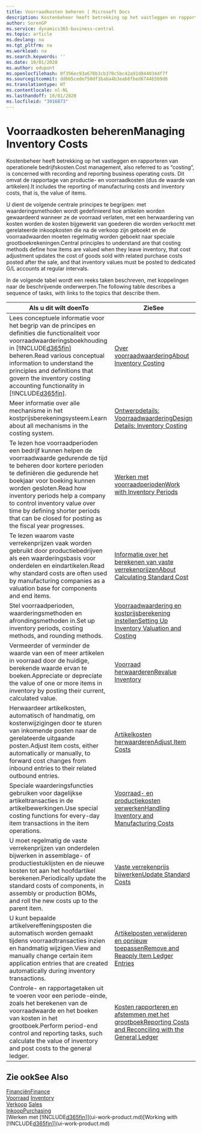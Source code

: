 ```yaml
---
title: Voorraadkosten beheren | Microsoft Docs
description: Kostenbeheer heeft betrekking op het vastleggen en rapporteren van operationele bedrijfskosten. Dit omvat de rapportage van productie- en voorraadkosten (dus de waarde van artikelen).
author: SorenGP
ms.service: dynamics365-business-central
ms.topic: article
ms.devlang: na
ms.tgt_pltfrm: na
ms.workload: na
ms.search.keywords: ''
ms.date: 10/01/2020
ms.author: edupont
ms.openlocfilehash: 0f356ec93a678b3cb370c5bc42a91d8440344f7f
ms.sourcegitcommit: ddbb5cede750df1baba4b3eab8fbed6744b5b9d6
ms.translationtype: HT
ms.contentlocale: nl-NL
ms.lasthandoff: 10/01/2020
ms.locfileid: "3916873"
---
```

# <a name="managing-inventory-costs"></a><span data-ttu-id="34434-104">Voorraadkosten beheren</span><span class="sxs-lookup"><span data-stu-id="34434-104">Managing Inventory Costs</span></span>
<span data-ttu-id="34434-105">Kostenbeheer heeft betrekking op het vastleggen en rapporteren van operationele bedrijfskosten.</span><span class="sxs-lookup"><span data-stu-id="34434-105">Cost management, also referred to as “costing”, is concerned with recording and reporting business operating costs.</span></span> <span data-ttu-id="34434-106">Dit omvat de rapportage van productie- en voorraadkosten (dus de waarde van artikelen).</span><span class="sxs-lookup"><span data-stu-id="34434-106">It includes the reporting of manufacturing costs and inventory costs, that is, the value of items.</span></span>   

<span data-ttu-id="34434-107">U dient de volgende centrale principes te begrijpen: met waarderingsmethoden wordt gedefinieerd hoe artikelen worden gewaardeerd wanneer ze de voorraad verlaten, met een herwaardering van kosten worden de kosten bijgewerkt van goederen die worden verkocht met gerelateerde inkoopkosten die na de verkoop zijn geboekt en de voorraadwaarden moeten regelmatig worden geboekt naar speciale grootboekrekeningen.</span><span class="sxs-lookup"><span data-stu-id="34434-107">Central principles to understand are that costing methods define how items are valued when they leave inventory, that cost adjustment updates the cost of goods sold with related purchase costs posted after the sale, and that inventory values must be posted to dedicated G/L accounts at regular intervals.</span></span>

<span data-ttu-id="34434-108">In de volgende tabel wordt een reeks taken beschreven, met koppelingen naar de beschrijvende onderwerpen.</span><span class="sxs-lookup"><span data-stu-id="34434-108">The following table describes a sequence of tasks, with links to the topics that describe them.</span></span>

|<span data-ttu-id="34434-109">**Als u dit wilt doen**</span><span class="sxs-lookup"><span data-stu-id="34434-109">**To**</span></span>|<span data-ttu-id="34434-110">**Zie**</span><span class="sxs-lookup"><span data-stu-id="34434-110">**See**</span></span>|  
|------------|-------------|  
|<span data-ttu-id="34434-111">Lees conceptuele informatie voor het begrip van de principes en definities die functionaliteit voor voorraadwaarderingsboekhouding in [!INCLUDE[d365fin](includes/d365fin_md.md)] beheren.</span><span class="sxs-lookup"><span data-stu-id="34434-111">Read various conceptual information to understand the principles and definitions that govern the inventory costing accounting functionality in [!INCLUDE[d365fin](includes/d365fin_md.md)].</span></span>|[<span data-ttu-id="34434-112">Over voorraadwaardering</span><span class="sxs-lookup"><span data-stu-id="34434-112">About Inventory Costing</span></span>](finance-learn-about-costing.md)|  
|<span data-ttu-id="34434-113">Meer informatie over alle mechanisme in het kostprijsberekeningsysteem.</span><span class="sxs-lookup"><span data-stu-id="34434-113">Learn about all mechanisms in the costing system.</span></span>|[<span data-ttu-id="34434-114">Ontwerpdetails: Voorraadwaardering</span><span class="sxs-lookup"><span data-stu-id="34434-114">Design Details: Inventory Costing</span></span>](design-details-inventory-costing.md)|
|<span data-ttu-id="34434-115">Te lezen hoe voorraadperioden een bedrijf kunnen helpen de voorraadwaarde gedurende de tijd te beheren door kortere perioden te definiëren die gedurende het boekjaar voor boeking kunnen worden gesloten.</span><span class="sxs-lookup"><span data-stu-id="34434-115">Read how inventory periods help a company to control inventory value over time by defining shorter periods that can be closed for posting as the fiscal year progresses.</span></span>|[<span data-ttu-id="34434-116">Werken met voorraadperioden</span><span class="sxs-lookup"><span data-stu-id="34434-116">Work with Inventory Periods</span></span>](finance-how-to-work-with-inventory-periods.md)|
|<span data-ttu-id="34434-117">Te lezen waarom vaste verrekenprijzen vaak worden gebruikt door productiebedrijven als een waarderingsbasis voor onderdelen en eindartikelen.</span><span class="sxs-lookup"><span data-stu-id="34434-117">Read why standard costs are often used by manufacturing companies as a valuation base for components and end items.</span></span>|[<span data-ttu-id="34434-118">Informatie over het berekenen van vaste verrekenprijzen</span><span class="sxs-lookup"><span data-stu-id="34434-118">About Calculating Standard Cost</span></span>](finance-about-calculating-standard-cost.md)|
|<span data-ttu-id="34434-119">Stel voorraadperioden, waarderingsmethoden en afrondingsmethoden in.</span><span class="sxs-lookup"><span data-stu-id="34434-119">Set up inventory periods, costing methods, and rounding methods.</span></span>|[<span data-ttu-id="34434-120">Voorraadwaardering en kostprijsberekening instellen</span><span class="sxs-lookup"><span data-stu-id="34434-120">Setting Up Inventory Valuation and Costing</span></span>](finance-set-up-inventory-valuation-and-costing.md)|
|<span data-ttu-id="34434-121">Vermeerder of verminder de waarde van een of meer artikelen in voorraad door de huidige, berekende waarde ervan te boeken.</span><span class="sxs-lookup"><span data-stu-id="34434-121">Appreciate or depreciate the value of one or more items in inventory by posting their current, calculated value.</span></span>|[<span data-ttu-id="34434-122">Voorraad herwaarderen</span><span class="sxs-lookup"><span data-stu-id="34434-122">Revalue Inventory</span></span>](inventory-how-revalue-inventory.md)|
|<span data-ttu-id="34434-123">Herwaardeer artikelkosten, automatisch of handmatig, om kostenwijzigingen door te sturen van inkomende posten naar de gerelateerde uitgaande posten.</span><span class="sxs-lookup"><span data-stu-id="34434-123">Adjust item costs, either automatically or manually, to forward cost changes from inbound entries to their related outbound entries.</span></span>|[<span data-ttu-id="34434-124">Artikelkosten herwaarderen</span><span class="sxs-lookup"><span data-stu-id="34434-124">Adjust Item Costs</span></span>](inventory-how-adjust-item-costs.md)|
|<span data-ttu-id="34434-125">Speciale waarderingsfuncties gebruiken voor dagelijkse artikeltransacties in de artikelbewerkingen.</span><span class="sxs-lookup"><span data-stu-id="34434-125">Use special costing functions for every-day item transactions in the item operations.</span></span>|[<span data-ttu-id="34434-126">Voorraad- en productiekosten verwerken</span><span class="sxs-lookup"><span data-stu-id="34434-126">Handling Inventory and Manufacturing Costs</span></span>](finance-handle-inventory-and-manufacturing-costs.md)|  
|<span data-ttu-id="34434-127">U moet regelmatig de vaste verrekenprijzen van onderdelen bijwerken in assemblage- of productiestuklijsten en de nieuwe kosten tot aan het hoofdartikel berekenen.</span><span class="sxs-lookup"><span data-stu-id="34434-127">Periodically update the standard costs of components, in assembly or production BOMs, and roll the new costs up to the parent item.</span></span>|[<span data-ttu-id="34434-128">Vaste verrekenprijs bijwerken</span><span class="sxs-lookup"><span data-stu-id="34434-128">Update Standard Costs</span></span>](finance-how-to-update-standard-costs.md)|
|<span data-ttu-id="34434-129">U kunt bepaalde artikelvereffeningsposten die automatisch worden gemaakt tijdens voorraadtransacties inzien en handmatig wijzigen.</span><span class="sxs-lookup"><span data-stu-id="34434-129">View and manually change certain item application entries that are created automatically during inventory transactions.</span></span>|[<span data-ttu-id="34434-130">Artikelposten verwijderen en opnieuw toepassen</span><span class="sxs-lookup"><span data-stu-id="34434-130">Remove and Reapply Item Ledger Entries</span></span>](finance-how-to-remove-and-reapply-item-entries.md)|
|<span data-ttu-id="34434-131">Controle- en rapportagetaken uit te voeren voor een periode-einde, zoals het berekenen van de voorraadwaarde en het boeken van kosten in het grootboek.</span><span class="sxs-lookup"><span data-stu-id="34434-131">Perform period-end control and reporting tasks, such calculate the value of inventory and post costs to the general ledger.</span></span>|[<span data-ttu-id="34434-132">Kosten rapporteren en afstemmen met het grootboek</span><span class="sxs-lookup"><span data-stu-id="34434-132">Reporting Costs and Reconciling with the General Ledger</span></span>](finance-report-costs-and-reconcile-with-the-general-ledger.md)|

## <a name="see-also"></a><span data-ttu-id="34434-133">Zie ook</span><span class="sxs-lookup"><span data-stu-id="34434-133">See Also</span></span>  
 [<span data-ttu-id="34434-134">Financiën</span><span class="sxs-lookup"><span data-stu-id="34434-134">Finance</span></span>](finance.md)  
 <span data-ttu-id="34434-135">[Voorraad](inventory-manage-inventory.md) </span><span class="sxs-lookup"><span data-stu-id="34434-135">[Inventory](inventory-manage-inventory.md) </span></span>  
 <span data-ttu-id="34434-136">[Verkoop](sales-manage-sales.md) </span><span class="sxs-lookup"><span data-stu-id="34434-136">[Sales](sales-manage-sales.md) </span></span>  
 [<span data-ttu-id="34434-137">Inkoop</span><span class="sxs-lookup"><span data-stu-id="34434-137">Purchasing</span></span>](purchasing-manage-purchasing.md)  
 <span data-ttu-id="34434-138">[Werken met [!INCLUDE[d365fin](includes/d365fin_md.md)]](ui-work-product.md)</span><span class="sxs-lookup"><span data-stu-id="34434-138">[Working with [!INCLUDE[d365fin](includes/d365fin_md.md)]](ui-work-product.md)</span></span>
